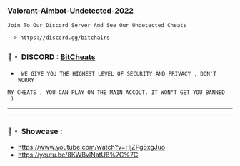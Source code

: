 ### Valorant-Aimbot-Undetected-2022

```sh-session
Join To Our Discord Server And See Our Undetected Cheats
```
```sh-session
--> https://discord.gg/bitchairs
```

### 📌・ DISCORD : [BitCheats](https://discord.gg/bitchairs)  

* ` WE GIVE YOU THE HIGHEST LEVEL OF SECURITY AND PRIVACY , DON'T WORRY`
 ```sh-session
MY CHEATS , YOU CAN PLAY ON THE MAIN ACCOUT. IT WON"T GET YOU BANNED :)
```        
***
***
### 📌・ Showcase :
*  https://www.youtube.com/watch?v=HjZPg5xgJuo
*  https://youtu.be/8KWBvlNatU8%7C%7C 

